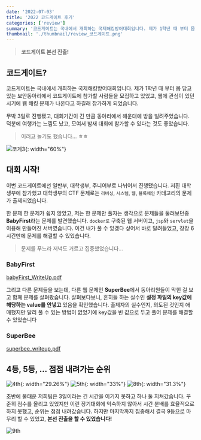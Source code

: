 ```yaml
---
date: '2022-07-03'
title: '2022 코드게이트 후기'
categories: ['review']
summary: '코드게이트는 국내에서 개최하는 국제해킹방어대회입니다. 제가 1학년 때 부터 몸 담고 있는 보안동아리에서 코드게이트에 참가할 사람들을 모집하고 있었고, 웹에 관심이 있던 시기에 웹 해킹 문제가 나온다고 하길래 참가하게 되었습니다.'
thumbnail: './thumbnail/review_코드게이트.png'
---
```


> **코드게이트 본선 진출!**

## 코드게이트?
코드게이트는 국내에서 개최하는 국제해킹방어대회입니다. 제가 1학년 때 부터 몸 담고 있는 보안동아리에서 코드게이트에 참가할 사람들을 모집하고 있었고, 웹에 관심이 있던 시기에 웹 해킹 문제가 나온다고 하길래 참가하게 되었습니다.

무박 3일로 진행됐고, 대회기간이 긴 만큼 동아리에서 해운대에 방을 빌려주었습니다. 덕분에 여행가는 느낌도 났고, 모여서 밤새 대회에 참가할 수 있다는 것도 좋았습니다.

> 이러고 놀기도 했습니다... ㅎㅎ

![코게3](https://user-images.githubusercontent.com/26597702/177020032-00d65258-8c25-4148-a199-7e8b3cc1c4c1.jpeg){: width="60%"}

## 대회 시작!
이번 코드게이트에선 일반부, 대학생부, 주니어부로 나뉘어서 진행됐습니다. 저흰 대학생부에 참가했고 대학생부의 CTF 문제로는 `리버싱`, `시스템`, `웹`, `블록체인` 카테고리의 문제가 출제되었습니다.

한 문제 한 문제가 쉽지 않았고, 저는 한 문제만 풀자는 생각으로 문제들을 둘러보던중 **BabyFirst**라는 문제를 발견했습니다. `docker로` 구축된 웹 서버이고, `jsp`와 `servlet`을 이용해 만들어진 서버였습니다. 이건 내가 풀 수 있겠다 싶어서 바로 달려들었고, 장장 6시간만에 문제를 해결할 수 있었습니다.

> 문제를 푸느라 저녁도 거르고 집중했었습니다...

### BabyFirst
[babyFirst_WriteUp.pdf](/assets/file/codegate/babyFirst_WriteUp.pdf)

그리고 다른 문제들을 보는데, 다른 웹 문제인 **SuperBee**에서 동아리원들이 막힌 걸 보고 함께 문제를 살펴봤습니다. 살펴보다보니, 흔히들 하는 실수인 **설정 파일의 key값에 해당하는 value를 안넣고** 있음을 확인했습니다. 출제자의 실수인지, 의도된 것인지 애매했지만 달리 풀 수 있는 방법이 없었기에 key값을 빈 값으로 두고 풀어 문제를 해결할 수 있었습니다

### SuperBee
[superbee_writeup.pdf](/assets/file/codegate/superbee_writeup.pdf)

## 4등, 5등, ... 점점 내려가는 순위
![4th](https://user-images.githubusercontent.com/26597702/177020468-c3ba078d-0772-4db3-9cc5-5467acf60e55.png){: width="29.26%"} ![5th](https://user-images.githubusercontent.com/26597702/177020466-dda9f517-0baf-43a3-8554-9d80bd5fdb35.png){: width="33%"} ![8th](https://user-images.githubusercontent.com/26597702/177020463-e96182db-6417-46d5-a1a5-964bccbaf85e.png){: width="31.3%"}

초반에 불태운 저희팀은 3일이라는 긴 시간을 이기지 못하고 하나 둘 지쳐갔습니다. 꾸준히 점수를 올리고 있었지만 이런 장기대회에 익숙하지 않아서 시간 분배를 효율적으로 하지 못했고, 순위는 점점 내려갔습니다.
하지만 마지막까지 집중해서 결국 9등으로 마무리 할 수 있었고, **본선 진출을 할 수 있었습니다!**

![9th](https://user-images.githubusercontent.com/26597702/177020600-439af097-a861-47d9-88b6-fa855dcd22f3.png)


    